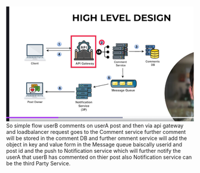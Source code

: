 ![alt text](image-5.png)
So simple flow userB comments on userA post and then via api gateway and loadbalancer request goes to the Comment service further comment will be stored in the comment DB and further omment service will add the object in key and value form in the Message queue baiscally userid and post id and the push to Notification service which will further notify the userA that userB has commented on thier post  also Notification service can be the third Party Service.
